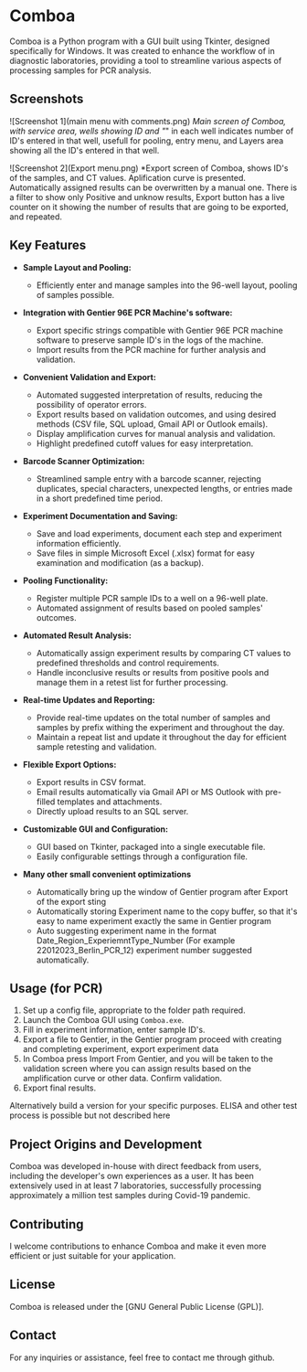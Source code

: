# Comboa

Comboa is a Python program with a GUI built using Tkinter, designed specifically for Windows. It was created to enhance the workflow of in diagnostic laboratories, providing a tool to streamline various aspects of  processing samples for PCR analysis.

## Screenshots

![Screenshot 1](main menu with comments.png)
*Main screen of Comboa, with service area, wells showing ID and "*" in each well indicates number of ID's entered in that well, usefull for pooling, entry menu, and Layers area showing all the ID's entered in that well.

![Screenshot 2](Export menu.png)
*Export screen of Comboa, shows ID's of the samples, and CT values. Aplification curve is presented. Automatically assigned results can be overwritten by a manual one. There is a filter to show only Positive and unknow results, Export button has a live counter on it showing the number of results that are going to be exported, and repeated.

## Key Features

- **Sample Layout and Pooling:**
  - Efficiently enter and manage samples into the 96-well layout, pooling of samples possible.

- **Integration with Gentier 96E PCR Machine's software:**
  - Export specific strings compatible with Gentier 96E PCR machine software to preserve sample ID's in the logs of the machine.
  - Import results from the PCR machine for further analysis and validation.

- **Convenient Validation and Export:**
  - Automated suggested interpretation of results, reducing the possibility of operator errors.
  - Export results based on validation outcomes, and using desired methods (CSV file, SQL upload, Gmail API or Outlook emails).
  - Display amplification curves for manual analysis and validation.
  - Highlight predefined cutoff values for easy interpretation.

- **Barcode Scanner Optimization:**
  - Streamlined sample entry with a barcode scanner, rejecting duplicates, special characters, unexpected lengths, or entries made in a short predefined time period.

- **Experiment Documentation and Saving:**
  - Save and load experiments, document each step and experiment information efficiently.
  - Save files in simple Microsoft Excel (.xlsx) format for easy examination and modification (as a backup).

- **Pooling Functionality:**
  - Register multiple PCR sample IDs to a well on a 96-well plate.
  - Automated assignment of results based on pooled samples' outcomes.

- **Automated Result Analysis:**
  - Automatically assign experiment results by comparing CT values to predefined thresholds and control requirements.
  - Handle inconclusive results or results from positive pools and manage them in a retest list for further processing.

- **Real-time Updates and Reporting:**
  - Provide real-time updates on the total number of samples and samples by prefix withing the experiment and throughout the day.
  - Maintain a repeat list and update it throughout the day for efficient sample retesting and validation.

- **Flexible Export Options:**
  - Export results in CSV format.
  - Email results automatically via Gmail API or MS Outlook with pre-filled templates and attachments.
  - Directly upload results to an SQL server.

- **Customizable GUI and Configuration:**
  - GUI based on Tkinter, packaged into a single executable file.
  - Easily configurable settings through a configuration file.
- **Many other small convenient optimizations**
  - Automatically bring up the window of Gentier program after Export of the export sting
  - Automatically storing Experiment name to the copy buffer, so that it's easy to name experiment exactly the same in Gentier program
  - Auto suggesting experiment name in the format Date_Region_ExperiemntType_Number (For example 22012023_Berlin_PCR_12) experiment number suggested automatically.

## Usage (for PCR)

1. Set up a config file, appropriate to the folder path required.
2. Launch the Comboa GUI using `Comboa.exe`.
3. Fill in experiment information, enter sample ID's.
4. Export a file to Gentier, in the Gentier program proceed with creating and completing experiment, export experiment data
5. In Comboa press Import From Gentier, and you will be taken to the validation screen where you can assign results based on the amplification curve or other data. Confirm validation.
6. Export final results.

Alternatively build a version for your specific purposes. 
ELISA and other test process is possible but not described here



## Project Origins and Development

Comboa was developed in-house with direct feedback from users, including the developer's own experiences as a user. It has been extensively used in at least 7 laboratories, successfully processing approximately a million test samples during Covid-19 pandemic.

## Contributing

I welcome contributions to enhance Comboa and make it even more efficient or just suitable for your application.

## License

Comboa is released under the [GNU General Public License (GPL)].

## Contact

For any inquiries or assistance, feel free to contact me through github.

